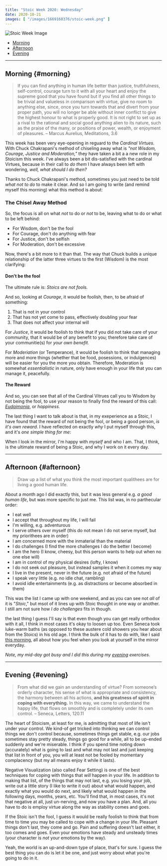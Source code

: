 ```yaml
---
title: "Stoic Week 2020: Wednesday"
date: 2020-10-21
images: [ "/images/1669160376/stoic-week.png" ]
---
```


![Stoic Week Image](/images/1669160376/stoic-week.png)

- [Morning](#morning)
- [Afternoon](#afternoon)
- [Evening](#evening)

---

## Morning {#morning}

>  If you can find anything in human life better than justice, truthfulness, self-control, courage turn to it with all your heart and enjoy the supreme good that you have found but if you find all other things to be trivial and valueless in comparison with virtue, give no room to anything else, since, once you turn towards that and divert from your proper path, you will no longer be able without inner conflict to give the highest honour to what is properly good. It is not right to set up as a rival to the rational and social good anything alien to its nature, such as the praise of the many, or positions of power, wealth, or enjoyment of pleasures. – Marcus Aurelius, Meditations, 3.6

This week has been very eye-opening in reguard to the _Cardinal Virtues_. With Chuck Chakrapani's method of chiseling away what is _"not Wisdom, Courage, Justice and Moderation,"_ they have taken a bit a a new role in my Stoicism this week. I've always been a bit dis-satisfied with the cardinal Virtues, because in their call to _do them_ I have always been left with wondering, _well, what should I do then?_

Thanks to Chuck Chakrapani's method, sometimes you just need to be told _what not to do_ to make it clear. And so I am going to write (and remind myself this morning) what this method is about:

### The Chisel Away Method

So, the focus is all on what _not_ to do or _not_ to be, leaving what to do or what to be left behind:

- For Wisdom, don't be the fool
- For Courage, don't do anything with fear
- For Justice, don't be selfish
- For Moderation, don't be excessive

Now, there's a bit more to it than that. The way that Chuck builds a unique relationship of the latter three virtues to the first (Wisdom) is the most clarifying:

#### Don't be the fool

The ultimate rule is: _Stoics are not fools._

And so, looking at _Courage_, it would be foolish, then, to be afraid of something:

1. That is not in your control
2. That has not yet come to pass, effectively doubling your fear
3. That does not affect your internal will

For _Justice_, it would be foolish to think that if you did not take care of your community, that it would be of any benefit to you; therefore take care of your communitie(s) for _your own benefit._

For _Moderiation_ (or Temperance), it would be foolish to think that managing more and more things (whether that be food, posessions, or indulgences) will be easier for you the more you obtain. Therefore, Moderation is somewhat _essentialistic_ in nature, only have enough in your life that you can manage it, peacefully.

#### The Reward

And so, you can see that all of the Cardinal Vitrues call you to Wisdom by not being the fool, to use your reason to finally find the reward of this call: [_Eudaimonia_](Eudaimonia), or _happiness_.

The last thing I want to talk about is that, in my exeperience as a Stoic, I have found that the reward of not being the fool, or being a good person, _is it's own reward_. I have reflected on exactly _why_ I put myself through this, and it's _one simple thing for me_:

When I look in the mirror, I'm happy with _myself_ and who I am. That, I think, is the ultimate reward of being a Stoic, and why I work on it every day.

---

## Afternoon {#afternoon}

> Draw up a list of what you think the most important qualithees are for living a good human life.

About a month ago I did exactly this, but it was less general e.g. _a good human life_, but was more specific to just me. This list was, in no parthecular order:

- I eat well
- I accept that throughout my life, I will fail
- I'm willing, e.g. adventurous
- I serve others over myself (this do not mean I do not serve myself, but my priorithees are in order)
- I am concerned more with the inmaterial than the material
- I do challenges (I find the more challenges I do the better I become)
- I am the hero (I know, cheesy, but this person wants to help out when no one else will)
- I am in control of my physical desires (lofty, I know)
- I do not seek out pleasure, but instead samples it when it comes my way
- I live in the present, never in the future (e.g. not afraid of the future)
- I speak very little (e.g. no idle chat, rambling)
- I avoid idle entertainments (e.g. as distractions or become absorbed in them)

This was the list I came up with one weekend, and as you can see not _all_ of it is "_Stoic_," but msot of it lines up with Stoic thought in one way or another. I still am not sure how _I do challenges_ fits in though.

the last thing I guess I'll say is that even though you can get really orthodox with it all, I think in most cases it's okay to loosen up too. Even Seneca took luke-warm baths (as opposed to these austere cold showers you hear about from the Stoics) in his old age. I think the bulk of it has to do with, like I said [this morning](#morning), all about how you feel when you look at yourself in the mirror everyday.

_Note, my mid-day got busy and I did this during my [evening](#evening) exercises._

---

## Evening {#evening}

> From what did we gain an understanding of virtue? From someone’s orderly character, his sense of what is appropriate and consistency, the harmony between all his actions, <strong>and his greatness of spirit in coping with everything.</strong> In this way, we came to understand the happy life, that flows on smoothly and is completely under its own control. – Seneca, Letters, 120.11

The heart of Stoicism, at least for me, is admitting that most of life isn't under your control. We kind-of get tricked into thinking we can control things we don't control because, sometimes things get stable, e.g. our jobs sometimes stay pretty steady, things go good for a while, all to be up-ended suddenly and we're miserable. I think if you spend time noting down (accurately) what is going to last and what may not last and just keeping that list in front of you, you will at least not be fooled by momentary complacency (but my all means enjoy it while it lasts).

Negative Visualization (also called Fear Setting) is one of the best techniques for coping with things that _will_ happen in your life. In addition to making that list, of the things that may not last, e.g. you losing your job, write out a little story (I like to write it out) about what would happen, and exactly what you would do next, and likely what would happen in the following days, months, years, etc. You'll find that, in most cases, it's not that negative at all, just un-nerving, and now you have a plan. And, all you have to do is employ virtue along the way as stability comes and goes.

If the Stoic isn't the fool, I guess it would be really foolish to think that from time to time you may be called to cope with a change in your life. Pleasant things don't last, they come and go. Pain and suffering doesn't last either, it too comes and goes. Even your emotions have steady and unsteady times (your character is _not_ your emotions by the way).

Yeah, the world is an up-and-down type of place, that's for sure. I guess the best thing you can do is let it be one, and just worry about what you're going to do in it.
